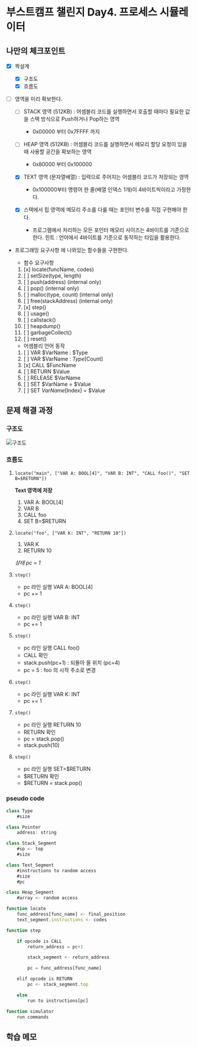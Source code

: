 # 부스트캠프 챌린지 Day4. 프로세스 시뮬레이터

## 나만의 체크포인트

-   [x] 짝설계

    -   [x] 구조도
    -   [x] 흐름도

-   [ ] 영역을 미리 확보한다.

    -   [ ] STACK 영역 (512KB) : 어셈블리 코드를 실행하면서 호출할 때마다 필요한 값을 스택 방식으로 Push하거나 Pop하는 영역

        -   0x00000 부터 0x7FFFF 까지

    -   [ ] HEAP 영역 (512KB) : 어셈블리 코드를 실행하면서 메모리 할당 요청이 있을 때 사용할 공간을 확보하는 영역

        -   0x80000 부터 0x100000

    -   [x] TEXT 영역 (문자열배열) : 입력으로 주어지는 어셈블리 코드가 저장되는 영역

        -   0x100000부터 명령어 한 줄(배열 인덱스 1개)이 4바이트씩이라고 가정한다.

    -   [x] 스택에서 힙 영역에 메모리 주소를 다룰 때는 포인터 변수를 직접 구현해야 한다.

        -   프로그램에서 처리하는 모든 포인터 메모리 사이즈는 4바이트를 기준으로 한다.
            힌트 : 언어에서 4바이트를 기준으로 동작하는 타입을 활용한다.

-   프로그래밍 요구사항 에 나와있는 함수들을 구현한다.

    -   함수 요구사항

    1. [x] locate(funcName, codes)
    2. [ ] setSize(type, length)
    3. [ ] push(address) (internal only)
    4. [ ] pop() (internal only)
    5. [ ] malloc(type, count) (internal only)
    6. [ ] free(stackAddress) (internal only)
    7. [x] step()
    8. [ ] usage()
    9. [ ] callstack()
    10. [ ] heapdump()
    11. [ ] garbageCollect()
    12. [ ] reset()

    -   어셈블리 언어 동작

    1. [ ] VAR $VarName : $Type
    2. [ ] VAR $VarName : $Type[$Count]
    3. [x] CALL $FuncName
    4. [ ] RETURN $Value
    5. [ ] RELEASE $VarName
    6. [ ] SET $VarName = $Value
    7. [ ] SET $VarName[$Index] = $Value

## 문제 해결 과정

### 구조도

![구조도](https://gist.github.com/user-attachments/assets/eb68cbb6-5cf6-4729-af66-4c16e3ae4f33)

### 흐름도

1.  `locate("main", ["VAR A: BOOL[4]", "VAR B: INT", "CALL foo()", "SET B=$RETURN"])`

    **Text 영역에 저장**

    1. VAR A: BOOL[4]
    2. VAR B
    3. CALL foo
    4. SET B=$RETURN

2.  `locate("foo", ["VAR K: INT", "RETURN 10"])`

    1.  VAR K
    2.  RETURN 10

    _상태 pc = 1_

3.  `step()`

    -   pc 라인 실행 VAR A: BOOL[4]
    -   pc += 1

4.  `step()`

    -   pc 라인 실행 VAR B: INT
    -   pc += 1

5.  `step()`

    -   pc 라인 실행 CALL foo()
    -   CALL 확인
    -   stack.push(pc+1) : 되돌아 올 위치 (pc=4)
    -   pc = 5 : foo 의 시작 주소로 변경

6.  `step()`

    -   pc 라인 실행 VAR K: INT
    -   pc += 1

7.  `step()`

    -   pc 라인 실행 RETURN 10
    -   RETURN 확인
    -   pc = stack.pop()
    -   stack.push(10)

8.  `step()`
    -   pc 라인 실행 SET=$RETURN
    -   $RETURN 확인
    -   $RETURN = stack.pop()

### pseudo code

```js
class Type
    #size

class Pointer
    address: string

class Stack_Segment
    #sp <- top
    #size

class Text_Segment
    #instructions to random access
    #size
    #pc

class Heap_Segment
    #array <- random access

function locate
    func_address[func_name] <- final_position
    text_segment.instructions <- codes

function step

    if opcode is CALL
        return_address = pc+1

        stack_segment <- return_address

        pc = func_address[func_name]

    elif opcode is RETURN
        pc <- stack_segment.top

    else
        run to instructions[pc]

function simulator
    run commands
```

## 학습 메모
